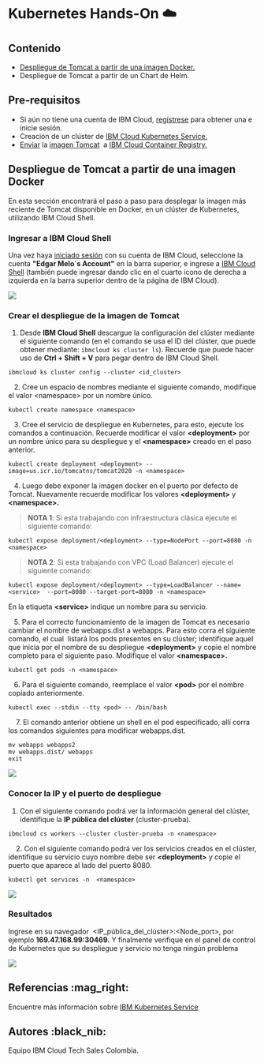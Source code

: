 # Kubernetes Hands-On ☁️

## Contenido

*   [Despliegue de Tomcat a partir de una imagen Docker.](#despliegue-de-tomcat-a-partir-de-una-imagen-docker)
*   Despliegue de Tomcat a partir de un Chart de Helm.

## Pre-requisitos

*   Si aún no tiene una cuenta de IBM Cloud, [regístrese](https://cloud.ibm.com/registration) para obtener una e inicie sesión.
*   Creación de un clúster de [IBM Cloud Kubernetes Service.](https://cloud.ibm.com/docs/containers?topic=containers-getting-started#clusters_gs)
*   [Enviar](https://docs.docker.com/engine/reference/commandline/push/) la [imagen Tomcat](https://hub.docker.com/_/tomcat)  a [IBM Cloud Container Registry.](https://cloud.ibm.com/docs/container-registry-cli-plugin?topic=container-registry-cli-plugin-containerregcli#bx_cr_image_list)

## Despliegue de Tomcat a partir de una imagen Docker 

En esta sección encontrará el paso a paso para desplegar la imagen más reciente de Tomcat disponible en Docker, en un clúster de Kubernetes, utilizando IBM Cloud Shell.

### **Ingresar a IBM Cloud Shell**

Una vez haya [iniciado sesión](https://cloud.ibm.com/login) con su cuenta de IBM Cloud, seleccione la cuenta **"Edgar Melo´s Account"** en la barra superior, e ingrese a [IBM Cloud Shell](https://cloud.ibm.com/shell) (también puede ingresar dando clic en el cuarto icono de derecha a izquierda en la barra superior dentro de la página de IBM Cloud).

![](https://user-images.githubusercontent.com/60897075/93522677-78789380-f8f7-11ea-94d7-ed27530b9210.gif)

### Crear el despliegue de la imagen de Tomcat

1.  Desde **IBM Cloud Shell** descargue la configuración del clúster mediante el siguiente comando (en el comando se usa el ID del clúster, que puede obtener mediante: `ibmcloud ks cluster ls`). Recuerde que puede hacer uso de **Ctrl + Shift + V** para pegar dentro de IBM Cloud Shell.

```
ibmcloud ks cluster config --cluster <id_cluster>
```

   2. Cree un espacio de nombres mediante el siguiente comando, modifique el valor \<namespace> por un nombre único.

```
kubectl create namespace <namespace>
```

   3. Cree el servicio de despliegue en Kubernetes, para esto, ejecute los comandos a continuación. Recuerde modificar el valor **\<deployment>** por un nombre único para su despliegue y el **\<namespace>** creado en el paso anterior.

```
kubectl create deployment <deployment> --image=us.icr.io/tomcatns/tomcat2020 -n <namespace>
```

   4. Luego debe exponer la imagen docker en el puerto por defecto de Tomcat. Nuevamente recuerde modificar los valores **\<deployment>** y **\<namespace>.**
>**NOTA 1**: Si esta trabajando con infraestructura clásica ejecute el siguiente comando:

```
kubectl expose deployment/<deployment> --type=NodePort --port=8080 -n <namespace>
```

>**NOTA 2**: Si esta trabajando con VPC (Load Balancer) ejecute el siguiente comando:
```
kubectl expose deployment/<deployment> --type=LoadBalancer --name=<service>  --port=8080 --target-port=8080 -n <namespace>
```
En la etiqueta **\<service>** indique un nombre para su servicio.

   5. Para el correcto funcionamiento de la imagen de Tomcat es necesario cambiar el nombre de webapps.dist a webapps. Para esto corra el siguiente comando, el cual  listará los pods presentes en su clúster; identifique aquel que inicia por el nombre de su despliegue **\<deployment>** y copie el nombre completo para el siguiente paso. Modifique el valor **\<namespace>.**

```
kubectl get pods -n <namespace>
```

   6. Para el siguiente comando, reemplace el valor **\<pod>** por el nombre copiado anteriormente.

```
kubectl exec --stdin --tty <pod> -- /bin/bash 
```

    7. El comando anterior obtiene un shell en el pod especificado, allí corra los comandos siguientes para modificar webapps.dist.

```
mv webapps webapps2
mv webapps.dist/ webapps
exit
```

![](https://user-images.githubusercontent.com/60897075/93119599-b53e5380-f687-11ea-9b6c-4623d5f447d8.png)

### Conocer la IP y el puerto de despliegue

1.  Con el siguiente comando podrá ver la información general del clúster, identifique la **IP pública del clúster** (cluster-prueba).

```
ibmcloud cs workers --cluster cluster-prueba -n <namespace>
```

    2. Con el siguiente comando podrá ver los servicios creados en el clúster, identifique su servicio cuyo nombre debe ser **\<deployment>** y copie el puerto que aparece al lado del puerto 8080.

```
kubectl get services -n  <namespace>
```

![](https://user-images.githubusercontent.com/60897075/93119916-3a296d00-f688-11ea-8594-feed4169e1ee.png)

### **Resultados**

Ingrese en su navegador  \<IP\_pública\_del\_clúster>:\<Node\_port>, por ejemplo **169.47.168.99:30469.** Y finalmente verifique en el panel de control de Kubernetes que su despliegue y servicio no tenga ningún problema

![](https://user-images.githubusercontent.com/60897075/93120026-5af1c280-f688-11ea-90b8-c73e58f3bc99.gif)

## **Referencias** :mag\_right:

Encuentre más información sobre [IBM Kubernetes Service](https://cloud.ibm.com/docs/containers?topic=containers-getting-started)

## **Autores** :black\_nib:

Equipo IBM Cloud Tech Sales Colombia.
